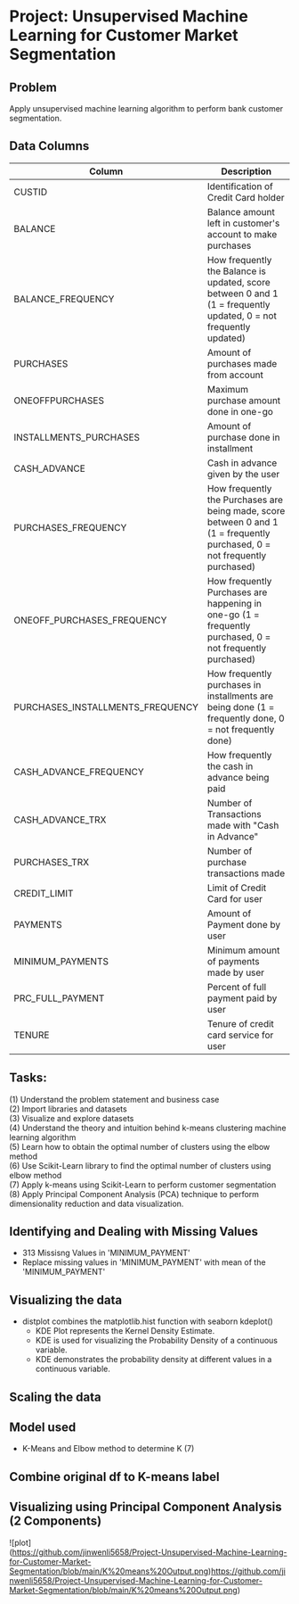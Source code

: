 # Project: Unsupervised Machine Learning for Customer Market Segmentation

## Problem
Apply unsupervised machine learning algorithm to perform bank customer segmentation.

## Data Columns
| Column | Description |
| --- | --- |
| CUSTID | Identification of Credit Card holder |
| BALANCE | Balance amount left in customer's account to make purchases |
| BALANCE_FREQUENCY | How frequently the Balance is updated, score between 0 and 1 (1 = frequently updated, 0 = not frequently updated) |
| PURCHASES | Amount of purchases made from account |
| ONEOFFPURCHASES | Maximum purchase amount done in one-go |
| INSTALLMENTS_PURCHASES | Amount of purchase done in installment |
| CASH_ADVANCE | Cash in advance given by the user |
| PURCHASES_FREQUENCY | How frequently the Purchases are being made, score between 0 and 1 (1 = frequently purchased, 0 = not frequently purchased) |
| ONEOFF_PURCHASES_FREQUENCY | How frequently Purchases are happening in one-go (1 = frequently purchased, 0 = not frequently purchased) |
| PURCHASES_INSTALLMENTS_FREQUENCY | How frequently purchases in installments are being done (1 = frequently done, 0 = not frequently done) |
| CASH_ADVANCE_FREQUENCY | How frequently the cash in advance being paid |
| CASH_ADVANCE_TRX | Number of Transactions made with "Cash in Advance" |
| PURCHASES_TRX | Number of purchase transactions made |
| CREDIT_LIMIT | Limit of Credit Card for user |
| PAYMENTS | Amount of Payment done by user |
| MINIMUM_PAYMENTS | Minimum amount of payments made by user |
| PRC_FULL_PAYMENT | Percent of full payment paid by user |
| TENURE | Tenure of credit card service for user |


## Tasks:
(1) Understand the problem statement and business case <br />
(2) Import libraries and datasets <br />
(3) Visualize and explore datasets <br /> 
(4) Understand the theory and intuition behind k-means clustering machine learning algorithm <br />
(5) Learn how to obtain the optimal number of clusters using the elbow method <br />
(6) Use Scikit-Learn library to find the optimal number of clusters using elbow method <br />
(7) Apply k-means using Scikit-Learn to perform customer segmentation <br />
(8) Apply Principal Component Analysis (PCA) technique to perform dimensionality reduction and data visualization. <br />


## Identifying and Dealing with Missing Values
- 313 Missisng Values in 'MINIMUM_PAYMENT' <br />
- Replace missing values in 'MINIMUM_PAYMENT' with mean of the 'MINIMUM_PAYMENT' 

## Visualizing the data
- distplot combines the matplotlib.hist function with seaborn kdeplot() <br />
  * KDE Plot represents the Kernel Density Estimate. 
  * KDE is used for visualizing the Probability Density of a continuous variable.
  * KDE demonstrates the probability density at different values in a continuous variable.

## Scaling the data

## Model used
- K-Means and Elbow method to determine K (7)

## Combine original df to K-means label

## Visualizing using Principal Component Analysis (2 Components)

![plot]<br />(https://github.com/jinwenli5658/Project-Unsupervised-Machine-Learning-for-Customer-Market-Segmentation/blob/main/K%20means%20Output.png)https://github.com/jinwenli5658/Project-Unsupervised-Machine-Learning-for-Customer-Market-Segmentation/blob/main/K%20means%20Output.png)





